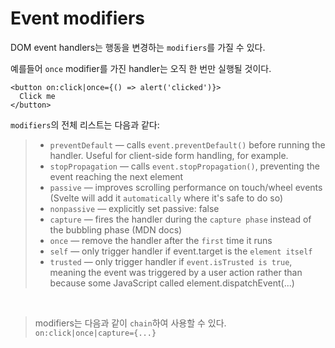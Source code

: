 # Event modifiers
DOM event handlers는 행동을 변경하는 `modifiers`를 가질 수 있다.

예를들어 `once` modifier를 가진 handler는 오직 한 번만 실행될 것이다.

```svelte
<button on:click|once={() => alert('clicked')}>
  Click me
</button>
```

`modifiers`의 전체 리스트는 다음과 같다:

> * `preventDefault` — calls `event.preventDefault()` before running the handler. Useful for client-side form handling, for example.
> * `stopPropagation` — calls `event.stopPropagation()`, preventing the event reaching the next element
> * `passive` — improves scrolling performance on touch/wheel events (Svelte will add it `automatically` where it's safe to do so)
> * `nonpassive` — explicitly set passive: false
> * `capture` — fires the handler during the `capture phase` instead of the bubbling phase (MDN docs)
> * `once` — remove the handler after the `first` time it runs
> * `self` — only trigger handler if event.target is the `element itself`
> * `trusted` — only trigger handler if `event.isTrusted is true`, meaning the event was triggered by a user action rather than because some JavaScript called element.dispatchEvent(...)

<br />

> modifiers는 다음과 같이 `chain`하여 사용할 수 있다. `on:click|once|capture={...}`